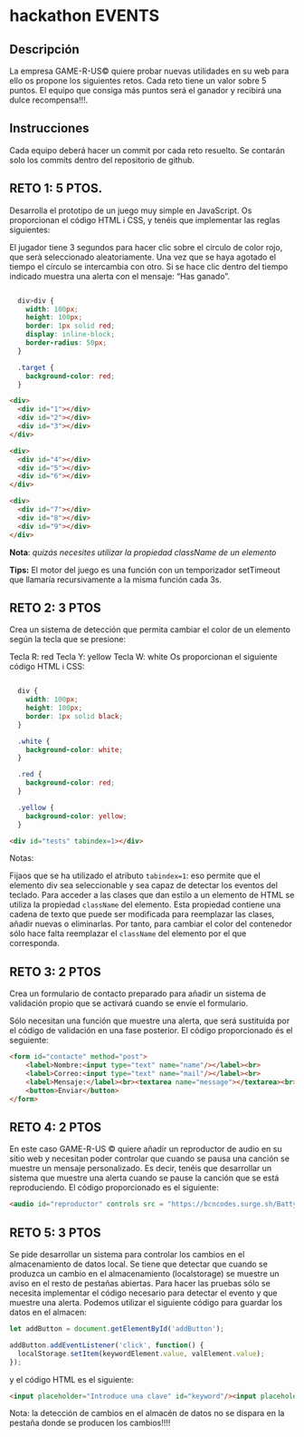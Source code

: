 # hackathon EVENTS

## Descripción

La empresa GAME-R-US©️ quiere probar nuevas utilidades en su web para ello os propone los siguientes retos. Cada reto tiene un valor sobre 5 puntos. El equipo que consiga más puntos será el ganador y recibirá una dulce recompensa!!!.

## Instrucciones

Cada equipo deberá hacer un commit por cada reto resuelto. Se contarán solo los commits dentro del repositorio de github.

## RETO 1: 5 PTOS.

Desarrolla el prototipo de un juego muy simple en JavaScript. Os proporcionan el código HTML i CSS, y tenéis que implementar las reglas siguientes:

El jugador tiene 3 segundos para hacer clic sobre el círculo de color rojo, que serà seleccionado aleatoriamente.
Una vez que se haya agotado el tiempo el círculo se intercambia con otro.
Si se hace clic dentro del tiempo indicado muestra una alerta con el mensaje: “Has ganado”.

```css

  div>div {
    width: 100px;
    height: 100px;
    border: 1px solid red;
    display: inline-block;
    border-radius: 50px;
  }

  .target {
    background-color: red;
  }
```

```html
<div>
  <div id="1"></div>
  <div id="2"></div>
  <div id="3"></div>
</div>

<div>
  <div id="4"></div>
  <div id="5"></div>
  <div id="6"></div>
</div>

<div>
  <div id="7"></div>
  <div id="8"></div>
  <div id="9"></div>
</div>
```

**Nota**: *quizás necesites utilizar la propiedad className de un elemento*

**Tips:** El motor del juego es una función con un temporizador setTimeout que llamaría recursivamente a la misma función cada 3s.

## RETO 2: 3 PTOS

Crea un sistema de detección que permita cambiar el color de un elemento según la tecla que se presione:

Tecla R: red
Tecla Y: yellow
Tecla W: white
Os proporcionan el siguiente código HTML i CSS:

```css

  div {
    width: 100px;
    height: 100px;
    border: 1px solid black;
  }

  .white {
    background-color: white;
  }

  .red {
    background-color: red;
  }

  .yellow {
    background-color: yellow;
  }
```

```html
<div id="tests" tabindex=1></div>
```

Notas:

Fijaos que se ha utilizado el atributo `tabindex=1`: eso permite que el elemento div sea seleccionable y sea capaz de detectar los eventos del teclado.
Para acceder a las clases que dan estilo a un elemento de HTML se utiliza la propiedad `className` del elemento. Esta propiedad contiene una cadena de texto que puede ser modificada para reemplazar las clases, añadir nuevas o eliminarlas. Por tanto, para cambiar el color del contenedor sólo hace falta reemplazar el `className` del elemento por el que corresponda.

## RETO 3: 2 PTOS

Crea un formulario de contacto preparado para añadir un sistema de validación propio que se activará cuando se envíe el formulario.

Sólo necesitan una función que muestre una alerta, que será sustituida por el código de validación en una fase posterior. El código proporcionado és el seguiente:

```html
<form id="contacte" method="post">
    <label>Nombre:<input type="text" name="name"/></label><br>
    <label>Correo:<input type="text" name="mail"/></label><br>
    <label>Mensaje:</label><br><textarea name="message"></textarea><br>
    <button>Enviar</button>
</form>
```

## RETO 4: 2 PTOS

En este caso GAME-R-US ©️ quiere añadir un reproductor de audio en su sitio web y necesitan poder controlar que cuando se pausa una canción se muestre un mensaje personalizado. Es decir, tenéis que desarrollar un sistema que muestre una alerta cuando se pause la canción que se está reproduciendo. El código proporcionado es el siguiente:

```html
<audio id="reproductor" controls src = "https://bcncodes.surge.sh/Batty-McFaddin-slower.mp3"></audio>
```

## RETO 5: 3 PTOS

Se pide desarrollar un sistema para controlar los cambios en el almacenamiento de datos local. Se tiene que detectar que cuando se produzca un cambio en el almacenamiento (localstorage) se muestre un aviso en el resto de pestañas abiertas.
Para hacer las pruebas sólo se necesita implementar el código necesario para detectar el evento y que muestre una alerta. Podemos utilizar el siguiente código para guardar los datos en el almacen:

```javascript
let addButton = document.getElementById('addButton');

addButton.addEventListener('click', function() {
  localStorage.setItem(keywordElement.value, valElement.value);
});
```

y el código HTML es el siguiente:

```html
<input placeholder="Introduce una clave" id="keyword"/><input placeholder="Introduce un valor" id="value"/><button id="addButton">Add</button>
```

Nota: la detección de cambios en el almacén de datos no se dispara en la pestaña donde se producen los cambios!!!!
